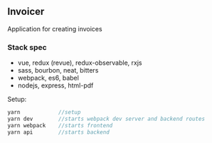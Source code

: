 ## Invoicer
Application for creating invoices

### Stack spec
* vue, redux (revue), redux-observable, rxjs
* sass, bourbon, neat, bitters
* webpack, es6, babel
* nodejs, express, html-pdf

Setup:

```javascript
yarn            //setup
yarn dev        //starts webpack dev server and backend routes
yarn webpack    //starts frontend
yarn api        //starts backend
```
